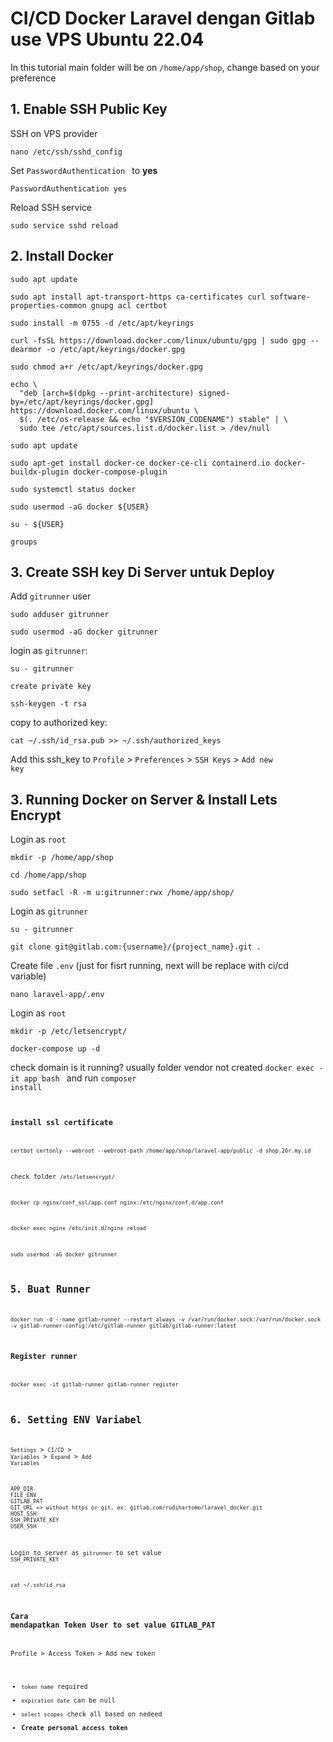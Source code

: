 # CI/CD Docker Laravel dengan Gitlab use VPS Ubuntu 22.04

In this tutorial main folder will be on <code>/home/app/shop</code>, change based on your preference

## 1. Enable SSH Public Key

SSH on VPS provider

```
nano /etc/ssh/sshd_config
```

Set <code>PasswordAuthentication </code> to <b>yes</b>

```
PasswordAuthentication yes
```

Reload SSH service

```
sudo service sshd reload
```

## 2. Install Docker

```
sudo apt update
```

```
sudo apt install apt-transport-https ca-certificates curl software-properties-common gnupg acl certbot
```

```
sudo install -m 0755 -d /etc/apt/keyrings
```

```
curl -fsSL https://download.docker.com/linux/ubuntu/gpg | sudo gpg --dearmor -o /etc/apt/keyrings/docker.gpg
```

```
sudo chmod a+r /etc/apt/keyrings/docker.gpg
```

```
echo \
  "deb [arch=$(dpkg --print-architecture) signed-by=/etc/apt/keyrings/docker.gpg] https://download.docker.com/linux/ubuntu \
  $(. /etc/os-release && echo "$VERSION_CODENAME") stable" | \
  sudo tee /etc/apt/sources.list.d/docker.list > /dev/null
```

```
sudo apt update
```

```
sudo apt-get install docker-ce docker-ce-cli containerd.io docker-buildx-plugin docker-compose-plugin
```

```
sudo systemctl status docker
```

```
sudo usermod -aG docker ${USER}
```

```
su - ${USER}
```

```
groups
```

## 3. Create SSH key Di Server untuk Deploy

Add <code>gitrunner</code> user

```
sudo adduser gitrunner
```

```
sudo usermod -aG docker gitrunner
```

login as <code>gitrunner</code>:

```
su - gitrunner
```

<code>create private key</code>

```
ssh-keygen -t rsa
```

copy to authorized key:

```
cat ~/.ssh/id_rsa.pub >> ~/.ssh/authorized_keys
```

Add this ssh_key to <code>Profile</code> > <code>Preferences</code> > <code>SSH Keys</code> > <code>Add new key</code>

## 3. Running Docker on Server & Install Lets Encrypt

Login as <code>root</code>

```
mkdir -p /home/app/shop
```

```
cd /home/app/shop
```

```
sudo setfacl -R -m u:gitrunner:rwx /home/app/shop/
```

Login as <code>gitrunner</code>

```
su - gitrunner
```

```
git clone git@gitlab.com:{username}/{project_name}.git .
```

Create file <code>.env</code> (just for fisrt running, next will be replace with ci/cd variable)

```
nano laravel-app/.env
```

Login as <code>root</code>

```
mkdir -p /etc/letsencrypt/
```

```
docker-compose up -d
```

check domain is it running?
usually folder vendor not created <code>docker exec -it app bash </code> and run <code>composer install<code>

### install ssl certificate

```
certbot certonly --webroot --webroot-path /home/app/shop/laravel-app/public -d shop.26r.my.id
```

check folder <code>/etc/letsencrypt/</code>

```
docker cp nginx/conf_ssl/app.conf nginx:/etc/nginx/conf.d/app.conf
```

```
docker exec nginx /etc/init.d/nginx reload
```

```
sudo usermod -aG docker gitrunner
```

## 5. Buat Runner

```
docker run -d --name gitlab-runner --restart always -v /var/run/docker.sock:/var/run/docker.sock -v gitlab-runner-config:/etc/gitlab-runner gitlab/gitlab-runner:latest
```

### Register runner

```
docker exec -it gitlab-runner gitlab-runner register
```

## 6. Setting ENV Variabel

<code>Settings</code> > <code>CI/CD</code> > <code>Variables</code> > <code>Expand</code> > <code>Add Variables</code>

```
APP_DIR
FILE_ENV
GITLAB_PAT
GIT_URL => without https or git, ex: gitlab.com/rudihartomo/laravel_docker.git
HOST_SSH
SSH_PRIVATE_KEY
USER_SSH
```

Login to server as <code>gitrunner</code> to set value <code>SSH_PRIVATE_KEY</code>

```
cat ~/.ssh/id_rsa
```

### Cara mendapatkan Token User to set value GITLAB_PAT

Profile > Access Token > Add new token

- <code>token name</code> required
- <code>expiration date</code> can be null
- <code>select scopes</code> check all based on nedeed
- **Create personal access token**
